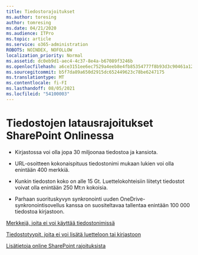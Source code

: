 ```yaml
---
title: Tiedostorajoitukset
ms.author: toresing
author: tomresing
ms.date: 04/21/2020
ms.audience: ITPro
ms.topic: article
ms.service: o365-administration
ROBOTS: NOINDEX, NOFOLLOW
localization_priority: Normal
ms.assetid: dc0eb9d1-aec4-4c37-8e4a-b67089f3246b
ms.openlocfilehash: a6ce3151ee6ec7529a4eeb8e4fb85354777f8b93d3c90461a12518af680ae60f
ms.sourcegitcommit: b5f7da89a650d2915dc652449623c78be6247175
ms.translationtype: MT
ms.contentlocale: fi-FI
ms.lasthandoff: 08/05/2021
ms.locfileid: "54100003"
---
```

# <a name="file-upload-limits-in-sharepoint-online"></a>Tiedostojen latausrajoitukset SharePoint Onlinessa

- Kirjastossa voi olla jopa 30 miljoonaa tiedostoa ja kansiota.
    
- URL-osoitteen kokonaispituus tiedostonimi mukaan lukien voi olla enintään 400 merkkiä.
    
- Kunkin tiedoston koko on alle 15 Gt. Luettelokohteisiin liitetyt tiedostot voivat olla enintään 250 Mt:n kokoisia.
    
- Parhaan suorituskyvyn synkronointi uuden OneDrive-synkronointisovellus kanssa on suositeltavaa tallentaa enintään 100 000 tiedostoa kirjastoon. 
    
[Merkkejä, joita ei voi käyttää tiedostonimissä](https://go.microsoft.com/fwlink/?linkid=866430)
  
[Tiedostotyypit, joita ei voi lisätä luetteloon tai kirjastoon](https://go.microsoft.com/fwlink/?linkid=273757)
  
[Lisätietoja online SharePoint rajoituksista](https://go.microsoft.com/fwlink/?linkid=271273)
  

